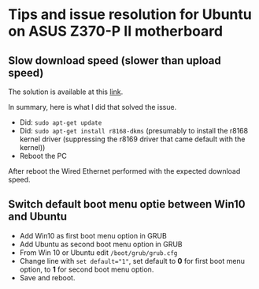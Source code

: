 # Tips and issue resolution for Ubuntu on ASUS Z370-P II motherboard

## Slow download speed (slower than upload speed)

The solution is available at this [link](https://www.unixblogger.com/how-to-get-your-realtek-rtl8111rtl8168-working-updated-guide/).

In summary, here is what I did that solved the issue.

* Did: `sudo apt-get update`
* Did: `sudo apt-get install r8168-dkms` (presumably to install the r8168 kernel driver (suppressing the r8169 driver that came default with the kernel))
* Reboot the PC

After reboot the Wired Ethernet performed with the expected download speed.

## Switch default boot menu optie between Win10 and Ubuntu

* Add Win10 as first boot menu option in GRUB
* Add Ubuntu as second boot menu option in GRUB
* From Win 10 or Ubuntu edit `/boot/grub/grub.cfg`
* Change line with `set default="1"`, set default to **0** for first boot menu option, to **1** for second boot menu option.
* Save and reboot.

